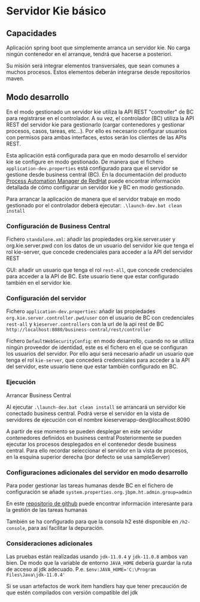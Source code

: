# Servidor Kie básico
## Capacidades
Aplicación spring boot que simplemente arranca un servidor kie.
No carga ningún contenedor en el arranque, tendrá que hacerse a posteriori.

Su misión será integrar elementos transversales, que sean comunes a muchos procesos.
Estos elementos deberán integrarse desde repositorios maven.


## Modo desarrollo
En el modo gestionado un servidor kie utiliza la API REST "controller" de BC para registrarse en el controlador.
A su vez, el controlador (BC) utiliza la API REST del servidor kie para gestionarlo (cargar contenedores y gestionar procesos, casos, tareas, etc...). Por ello es necesario configurar usuarios con permisos para ambas interfaces, estos serán los clientes de las APIs REST.

Esta aplicación está configurada para que en modo desarrollo el servidor kie se configure en modo gestionado. De manera que el fichero ``application-dev.properties`` está configurado para que el servidor se gestione desde business central (BC). 
En la documentación del producto [Process Automation Manager de RedHat](https://docs.redhat.com/en/documentation/red_hat_process_automation_manager/7.13/html/managing_red_hat_process_automation_manager_and_kie_server_settings/kie-server-configure-central-proc_execution-server#kie-server-configure-central-proc_execution-server) puede encontrar información detallada de cómo configurar un servidor kie y BC en modo gestionado.

Para arrancar la aplicación de manera que el servidor trabaje en modo gestionado por el controlador deberá ejecutar:
`` .\launch-dev.bat clean install ``

### Configuración de Business Central
Fichero ``standalone.xml``: añadir las propiedades org.kie.server.user y org.kie.server.pwd con los datos de un usuario del servidor kie que tenga el rol kie-server, que concede credenciales para acceder a la API del servidor REST

GUI: añadir un usuario que tenga el rol ``rest-all``, que concede credenciales para acceder a la API de BC. Este usuario tiene que estar configurado también en el servidor kie.
### Configuración del servidor
Fichero ``application-dev.properties``: añadir las propiedades ``org.kie.server.controller.pwd/user`` con el usuario de BC con credenciales ``rest-all`` y ``kieserver.controllers`` con la url de la api rest de BC ``http://localhost:8080/business-central/rest/controller``

Fichero ``DefaultWebSecurityConfig``: en modo desarrollo, cuando no se utiliza ningún proveedor de identidad, este es el fichero en el que se configuran los usuarios del servidor. Por ello aquí será necesario añadir un usuario que tenga el rol ``kie-server``, que concederá credenciales para acceder a la API del servidor, este usuario tiene que estar también configurado en BC.
### Ejecución
Arrancar Business Central

Al ejecutar `` .\launch-dev.bat clean install `` se arrancará un servidor kie conectado business central.
Podrá verse el servidor en la vista de servidores de ejecución con el nombre kieserverapp-dev@localhost:8090

A partir de ese momento se pueden desplegar en este servidor contenedores definidos en business central
Posteriormente se pueden ejecutar los procesos desplegados en el contenedor desde business central.
Para ello recordar seleccionar el servidor en la vista de procesos, en la esquina superior derecha (por defecto se usa sampleServer)
### Configuraciones adicionales del servidor en modo desarrollo
Para poder gestionar las tareas humanas desde BC en el fichero de configuración se añade `` system.properties.org.jbpm.ht.admin.group=admin ``

En este [repositorio de github](https://github.com/dmarrazzo/rh-bpm-notes/blob/master/human_tasks.md) puede encontrar información interesante para la gestión de las tareas humanas

También se ha configurado para que la consola h2 esté disponible en ``/h2-console``, para así facilitar la depuración.

### Consideraciones adicionales
Las pruebas están realizadas usando ``jdk-11.0.4`` y ``jdk-11.0.8`` ambos van bien. De modo que la variable de entorno ``JAVA_HOME`` debería guardar la ruta de acceso al jdk adecuado. P.e.
`` $env:JAVA_HOME='C:\Program Files\Java\jdk-11.0.4' ``

Si se usan artefactos de work item handlers hay que tener precaución de que estén compilados con versión compatible del jdk
